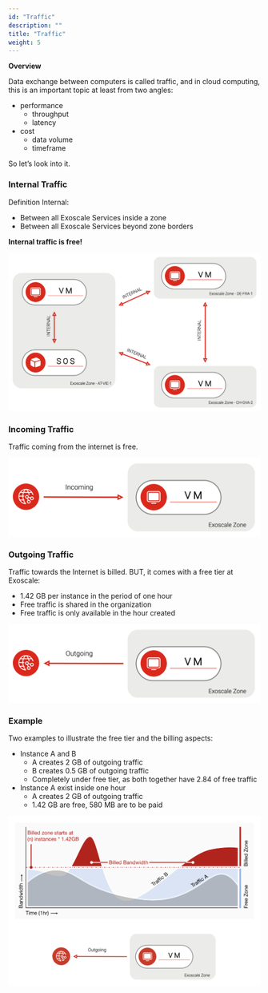 ```yaml
---
id: "Traffic"
description: ""
title: "Traffic"
weight: 5
---
```


**Overview**

Data exchange between computers is called traffic, and in cloud computing, this is an important topic at least from two angles:

- performance
  - throughput
  - latency
- cost
  - data volume
  - timeframe

So let’s look into it.

### **Internal Traffic**

Definition Internal:

- Between all Exoscale Services inside a zone
- Between all Exoscale Services beyond zone borders

**Internal traffic is free!**

![traffic-internal](traffic-internal.png)

### **Incoming Traffic**
Traffic coming from the internet is free.

![traffic-incoming](traffic-incoming.png)

### **Outgoing Traffic**
Traffic towards the Internet is billed. BUT, it comes with a free tier at Exoscale:

- 1.42 GB per instance in the period of one hour
- Free traffic is shared in the organization
- Free traffic is only available in the hour created

![traffic-outgoing](traffic-outgoing.png)

### **Example**
Two examples to illustrate the free tier and the billing aspects:

- Instance A and B
   - A creates 2 GB of outgoing traffic
   - B creates 0.5 GB of outgoing traffic
   - Completely under free tier, as both together have 2.84 of free traffic
- Instance A exist inside one hour
   - A creates 2 GB of outgoing traffic
   - 1.42 GB are free, 580 MB are to be paid

![traffic-example](traffic-example.png)
